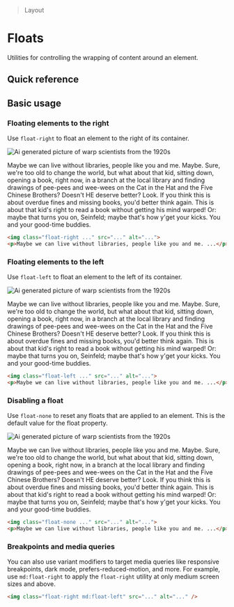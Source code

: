 > Layout

# Floats
Utilities for controlling the wrapping of content around an element.

## Quick reference

<qr-table />

## Basic usage
### Floating elements to the right
Use `float-right` to float an element to the right of its container.

<width-controller>
  <container>
    <div class="mx-16">
      <img class="float-right w-144 ml-16 rounded-16 " src="/20s-scientists.jpg" alt="Ai generated picture of warp scientists from the 1920s" />
      <p>Maybe we can live without libraries, people like you and me. Maybe. Sure, we're too old to change the world, but what about that kid, sitting down, opening a book, right now, in a branch at the local library and finding drawings of pee-pees and wee-wees on the Cat in the Hat and the Five Chinese Brothers? Doesn't HE deserve better? Look. If you think this is about overdue fines and missing books, you'd better think again. This is about that kid's right to read a book without getting his mind warped! Or: maybe that turns you on, Seinfeld; maybe that's how y'get your kicks. You and your good-time buddies.</p>
    </div>
  </container>
</width-controller>

```html
<img class="float-right ..." src="..." alt="...">
<p>Maybe we can live without libraries, people like you and me. ...</p>
```

### Floating elements to the left
Use `float-left` to float an element to the left of its container.

<width-controller>
  <container>
    <div class="mx-16">
      <img class="float-left w-144 mr-16 rounded-16 " src="/20s-scientists.jpg" alt="Ai generated picture of warp scientists from the 1920s" />
      <p>Maybe we can live without libraries, people like you and me. Maybe. Sure, we're too old to change the world, but what about that kid, sitting down, opening a book, right now, in a branch at the local library and finding drawings of pee-pees and wee-wees on the Cat in the Hat and the Five Chinese Brothers? Doesn't HE deserve better? Look. If you think this is about overdue fines and missing books, you'd better think again. This is about that kid's right to read a book without getting his mind warped! Or: maybe that turns you on, Seinfeld; maybe that's how y'get your kicks. You and your good-time buddies.</p>
    </div>
  </container>
</width-controller>

```html
<img class="float-left ..." src="..." alt="...">
<p>Maybe we can live without libraries, people like you and me. ...</p>
```

### Disabling a float
Use `float-none` to reset any floats that are applied to an element. This is the default value for the float property.

<width-controller>
  <container>
    <div class="mx-16">
      <img class="float-none w-144 rounded-16 " src="/20s-scientists.jpg" alt="Ai generated picture of warp scientists from the 1920s" />
      <p>Maybe we can live without libraries, people like you and me. Maybe. Sure, we're too old to change the world, but what about that kid, sitting down, opening a book, right now, in a branch at the local library and finding drawings of pee-pees and wee-wees on the Cat in the Hat and the Five Chinese Brothers? Doesn't HE deserve better? Look. If you think this is about overdue fines and missing books, you'd better think again. This is about that kid's right to read a book without getting his mind warped! Or: maybe that turns you on, Seinfeld; maybe that's how y'get your kicks. You and your good-time buddies.</p>
    </div>
  </container>
</width-controller>

```html
<img class="float-none ..." src="..." alt="...">
<p>Maybe we can live without libraries, people like you and me. ...</p>
```

### Breakpoints and media queries
You can also use variant modifiers to target media queries like responsive breakpoints, dark mode, prefers-reduced-motion, and more. For example, use `md:float-right` to apply the `float-right` utility at only medium screen sizes and above.

```html
<img class="float-right md:float-left" src="..." alt="..." />
```
